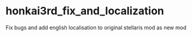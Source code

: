 # honkai3rd_fix_and_localization
Fix bugs and add english localisation to original stellaris mod as new mod
